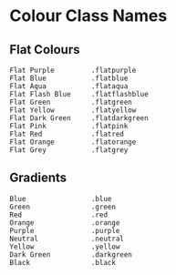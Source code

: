 Colour Class Names
=====

Flat Colours
----

	Flat Purple 		.flatpurple
	Flat Blue 			.flatblue
	Flat Aqua 			.flataqua
	Flat Flash Blue 	.flatflashblue
	Flat Green 			.flatgreen
	Flat Yellow 		.flatyellow
	Flat Dark Green 	.flatdarkgreen
	Flat Pink			.flatpink
	Flat Red 			.flatred
	Flat Orange 		.flatorange
	Flat Grey 			.flatgrey

Gradients
----

	Blue 				.blue
	Green 				.green
	Red  				.red
	Orange 				.orange
	Purple 				.purple
	Neutral 			.neutral
	Yellow 	      		.yellow
	Dark Green 			.darkgreen
	Black 				.black
